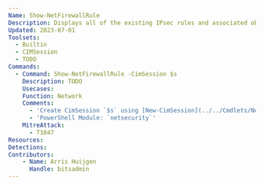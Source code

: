 ```yaml
---
Name: Show-NetFirewallRule
Description: Displays all of the existing IPsec rules and associated objects in a fully expanded view
Updated: 2023-07-01
Toolsets:
  - Builtin
  - CIMSession
  - TODO
Commands:
  - Command: Show-NetFirewallRule -CimSession $s
    Description: TODO
    Usecases:
    Function: Network
    Comments:
      - 'Create CimSession `$s` using [New-CimSession](../../Cmdlets/New-CimSession/)'
      - 'PowerShell Module: `netsecurity`'
    MitreAttack:
      - T1047
Resources:
Detections:
Contributors:
    - Name: Arris Huijgen
      Handle: bitsadmin
---
```

